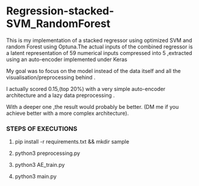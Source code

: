# Regression-stacked-SVM_RandomForest
This is my implementation of a stacked regressor using optimized SVM  and  random Forest using Optuna.The actual inputs of the combined regressor is  a latent representation  of 59 numerical inputs compressed into 5 ,extracted using an auto-encoder implemented under Keras   

My goal was to focus on the model instead of the data itself and all the visualisation/preprocessing behind .

I actually scored 0.15,(top 20%) with a very simple auto-encoder architecture and a lazy data preprocessing .

With a deeper one ,the result would probably be better. (DM me if you achieve better with a more complex architecture).

### STEPS OF EXECUTIONS ###

1.  pip install -r requirements.txt && mkdir sample

2.  python3 preprocessing.py    

3.  python3 AE_train.py

4.  python3 main.py

